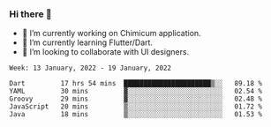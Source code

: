 ### Hi there 👋

<!--
**devcat37/devcat37** is a ✨ _special_ ✨ repository because its `README.md` (this file) appears on your GitHub profile.-->


- 🔭 I’m currently working on Chimicum application.
- 🌱 I’m currently learning Flutter/Dart.
- 👯 I’m looking to collaborate with UI designers.
<!-- - 🤔 I’m looking for help with ... -->

<!--START_SECTION:waka-->
```text
Week: 13 January, 2022 - 19 January, 2022

Dart         17 hrs 54 mins  ██████████████████████▒░░   89.18 % 
YAML         30 mins         ▓░░░░░░░░░░░░░░░░░░░░░░░░   02.54 % 
Groovy       29 mins         ▓░░░░░░░░░░░░░░░░░░░░░░░░   02.48 % 
JavaScript   20 mins         ▒░░░░░░░░░░░░░░░░░░░░░░░░   01.72 % 
Java         18 mins         ▒░░░░░░░░░░░░░░░░░░░░░░░░   01.53 % 
```
<!--END_SECTION:waka-->
